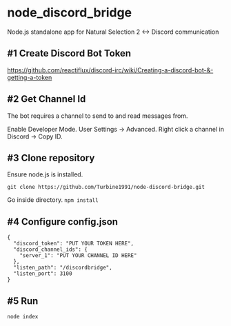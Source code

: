 # node_discord_bridge
Node.js standalone app for Natural Selection 2 &lt;-> Discord communication

## \#1 Create Discord Bot Token
https://github.com/reactiflux/discord-irc/wiki/Creating-a-discord-bot-&-getting-a-token

## \#2 Get Channel Id
The bot requires a channel to send to and read messages from.

Enable Developer Mode. User Settings -> Advanced.
Right click a channel in Discord -> Copy ID.

## \#3 Clone repository
Ensure node.js is installed.

`git clone https://github.com/Turbine1991/node-discord-bridge.git`

Go inside directory.
`npm install`

## \#4 Configure config.json
```
{
  "discord_token": "PUT YOUR TOKEN HERE",
  "discord_channel_ids": {
    "server_1": "PUT YOUR CHANNEL ID HERE"
  },
  "listen_path": "/discordbridge",
  "listen_port": 3100
}
```

## \#5 Run
`node index`